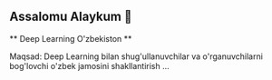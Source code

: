 ## Assalomu Alaykum 👋



** Deep Learning O'zbekiston **

Maqsad: Deep Learning bilan shug'ullanuvchilar va o'rganuvchilarni bog'lovchi o'zbek jamosini shakllantirish ... 
 



